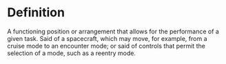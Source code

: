 # Definition

A functioning position or arrangement that allows for the performance of
a given task. Said of a spacecraft, which may move, for example, from a
cruise mode to an encounter mode; or said of controls that permit the
selection of a mode, such as a reentry mode.
